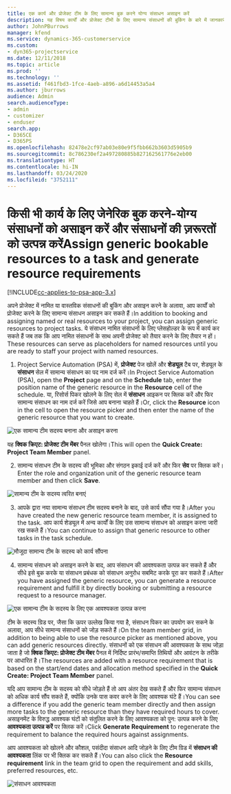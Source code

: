 ```yaml
---
title: एक कार्य और प्रोजेक्ट टीम के लिए सामान्य बुक करने योग्य संसाधन असाइन करें
description: यह विषय कार्यों और प्रोजेक्ट टीमों के लिए सामान्य संसाधनों की बुकिंग के बारे में जानकारी प्रदान करता है।
author: JohnPBurrows
manager: kfend
ms.service: dynamics-365-customerservice
ms.custom:
- dyn365-projectservice
ms.date: 12/11/2018
ms.topic: article
ms.prod: ''
ms.technology: ''
ms.assetid: f461fbd3-1fce-4aeb-a896-a6d14453a5a4
ms.author: jburrows
audience: Admin
search.audienceType:
- admin
- customizer
- enduser
search.app:
- D365CE
- D365PS
ms.openlocfilehash: 82478e2cf97ab03e80e9f5fbb662b3603d5905b9
ms.sourcegitcommit: 8c786230ef2a497280885b827162561776e2eb00
ms.translationtype: HT
ms.contentlocale: hi-IN
ms.lasthandoff: 03/24/2020
ms.locfileid: "3752111"
---
```

# <a name="assign-generic-bookable-resources-to-a-task-and-generate-resource-requirements"></a><span data-ttu-id="f48fb-103">किसी भी कार्य के लिए जेनेरिक बुक करने-योग्य संसाधनों को असाइन करें और संसाधनों की ज़रूरतों को उत्पन्न करें</span><span class="sxs-lookup"><span data-stu-id="f48fb-103">Assign generic bookable resources to a task and generate resource requirements</span></span> 

[!INCLUDE[cc-applies-to-psa-app-3.x](../includes/cc-applies-to-psa-app-3x.md)]

<span data-ttu-id="f48fb-104">अपने प्रोजेक्ट में नामित या वास्तविक संसाधनों की बुकिंग और असाइन करने के अलावा, आप कार्यों को प्रोजेक्ट करने के लिए सामान्य संसाधन असाइन कर सकते हैं।</span><span class="sxs-lookup"><span data-stu-id="f48fb-104">In addition to booking and assigning named or real resources to your project, you can assign generic resources to project tasks.</span></span> <span data-ttu-id="f48fb-105">ये संसाधन नामित संसाधनों के लिए प्लेसहोल्डर के रूप में कार्य कर सकते हैं जब तक कि आप नामित संसाधनों के साथ अपनी प्रोजेक्ट को तैयार करने के लिए तैयार न हों।</span><span class="sxs-lookup"><span data-stu-id="f48fb-105">These resources can serve as placeholders for named resources until you are ready to staff your project with named resources.</span></span> 

1. <span data-ttu-id="f48fb-106">Project Service Automation (PSA) में, **प्रोजेक्ट** पेज खोलें और **शेड्यूल** टैब पर, शेड्यूल के **संसाधन** सेल में सामान्य संसाधन का पद नाम दर्ज करें।</span><span class="sxs-lookup"><span data-stu-id="f48fb-106">In Project Service Automation (PSA), open the **Project** page and on the **Schedule** tab, enter the position name of the generic resource in the **Resource** cell of the schedule.</span></span> <span data-ttu-id="f48fb-107">या, रिसोर्स पिकर खोलने के लिए सेल में **संसाधन** आइकन पर क्लिक करें और फिर सामान्य संसाधन का नाम दर्ज करें जिसे आप बनाना चाहते हैं।</span><span class="sxs-lookup"><span data-stu-id="f48fb-107">Or, click the **Resource** icon in the cell to open the resource picker and then enter the name of the generic resource that you want to create.</span></span>

![एक सामान्य टीम सदस्य बनाना और असाइन करना](media/RM-how-to-9.png)

<span data-ttu-id="f48fb-109">यह **क्विक क्रिएट: प्रोजेक्ट टीम मेंबर** पैनल खोलेगा।</span><span class="sxs-lookup"><span data-stu-id="f48fb-109">This will open the **Quick Create: Project Team Member** panel.</span></span> 

2. <span data-ttu-id="f48fb-110">सामान्य संसाधन टीम के सदस्य की भूमिका और संगठन इकाई दर्ज करें और फिर **सेव** पर क्लिक करें।</span><span class="sxs-lookup"><span data-stu-id="f48fb-110">Enter the role and organization unit of the generic resource team member and then click **Save**.</span></span>

![सामान्य टीम के सदस्य त्वरित बनाएं](media/RM-how-to-10.png)

3. <span data-ttu-id="f48fb-112">आपके द्वारा नया सामान्य संसाधन टीम सदस्य बनाने के बाद, उसे कार्य सौंपा गया है।</span><span class="sxs-lookup"><span data-stu-id="f48fb-112">After you have created the new generic resource team member, it is assigned to the task.</span></span> <span data-ttu-id="f48fb-113">आप कार्य शेड्यूल में अन्य कार्यों के लिए उस सामान्य संसाधन को असाइन करना जारी रख सकते हैं।</span><span class="sxs-lookup"><span data-stu-id="f48fb-113">You can continue to assign that generic resource to other tasks in the task schedule.</span></span>

![मौजूदा सामान्य टीम के सदस्य को कार्य सौंपना](media/RM-how-to-11.png)

4. <span data-ttu-id="f48fb-115">सामान्य संसाधन को असाइन करने के बाद, आप संसाधन की आवश्यकता उत्पन्न कर सकते हैं और सीधे इसे बुक करके या संसाधन प्रबंधक को संसाधन अनुरोध सबमिट करके पूरा कर सकते हैं।</span><span class="sxs-lookup"><span data-stu-id="f48fb-115">After you have assigned the generic resource, you can generate a resource requirement and fulfill it by directly booking or submitting a resource request to a resource manager.</span></span>

![एक सामान्य टीम के सदस्य के लिए एक आवश्यकता उत्पन्न करना](media/RM-how-to-12.png)

<span data-ttu-id="f48fb-117">टीम के सदस्य ग्रिड पर, जैसा कि ऊपर उल्लेख किया गया है, संसाधन पिकर का उपयोग कर सकने के अलावा, आप सीधे सामान्य संसाधनों को जोड़ सकते हैं।</span><span class="sxs-lookup"><span data-stu-id="f48fb-117">On the team member grid, in addition to being able to use the resource picker as mentioned above, you can add generic resources directly.</span></span> <span data-ttu-id="f48fb-118">संसाधनों को एक संसाधन की आवश्यकता के साथ जोड़ा जाता है जो **क्विक क्रिएट: प्रोजेक्ट टीम मेंबर** पैनल में निर्दिष्ट प्रारंभ/समाप्ति तिथियों और आवंटन के तरीके पर आधारित है।</span><span class="sxs-lookup"><span data-stu-id="f48fb-118">The resources are added with a resource requirement that is based on the start/end dates and allocation method specified in the **Quick Create: Project Team Member** panel.</span></span>

<span data-ttu-id="f48fb-119">यदि आप सामान्य टीम के सदस्य को सीधे जोड़ते हैं तो आप अंतर देख सकते हैं और फिर सामान्य संसाधन को अधिक कार्य सौंप सकते हैं, क्योंकि उनके पास कवर करने के लिए आवश्यक घंटे हैं।</span><span class="sxs-lookup"><span data-stu-id="f48fb-119">You can see a difference if you add the generic team member directly and then assign more tasks to the generic resource than they have required hours to cover.</span></span> <span data-ttu-id="f48fb-120">असाइनमेंट के विरुद्ध आवश्यक घंटों को संतुलित करने के लिए आवश्यकता को पुन: उत्पन्न करने के लिए **आवश्यकता उत्पन्न करें** पर क्लिक करें।</span><span class="sxs-lookup"><span data-stu-id="f48fb-120">Click **Generate Requirement** to regenerate the requirement to balance the required hours against assignments.</span></span>

<span data-ttu-id="f48fb-121">आप आवश्यकता को खोलने और कौशल, पसंदीदा संसाधन आदि जोड़ने के लिए टीम ग्रिड में **संसाधन की आवश्यकता** लिंक पर भी क्लिक कर सकते हैं।</span><span class="sxs-lookup"><span data-stu-id="f48fb-121">You can also click the **Resource requirement** link in the team grid to open the requirement and add skills, preferred resources, etc.</span></span>

![संसाधन आवश्यकता](media/RM-how-to-13.png)

